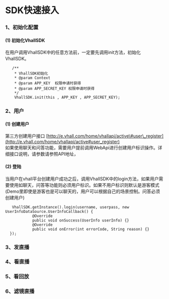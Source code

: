 # SDK快速接入

### 1、初始化配置

#### \(1\) 初始化VhallSDK

在用户调用VhallSDK中的任意方法前，一定要先调用init方法，初始化VhallSDK。

```
   /**
    * VhallSDK初始化
    * @param Context 
    * @param APP_KEY  权限申请时获得
    * @param APP_SECRET_KEY 权限申请时获得
    */
    VhallSDK.init(this , APP_KEY , APP_SECRET_KEY);
```

### 2、用户

#### \(1\) 创建用户

第三方创建用户接口 [http://e.vhall.com/home/vhallapi/active\#user\_register](http://e.vhall.com/home/vhallapi/active#user_register)  
如果使用聊天和问答功能，需要用户提前调用WebApi进行创建用户标识操作。详细接口说明，请参数请参照API地址，

#### \(2\) 登陆

当用户在vhall平台创建用户成功之后，调用VhallSDK中的login方法，如果用户需要使用如聊天，问答等功能则必须用户标识。如果不用户标识则默认是游客模式 \(Demo里即使是游客也是可以聊天的，用户可以根据自己的场景控制。问答必须创建用户\)
```
   VhallSDK.getInstance().login(username, userpass, new UserInfoDataSource.UserInfoCallback() {
            @Override
            public void onSuccess(UserInfo userInfo) {}
            @Override
            public void onError(int errorCode, String reason) {}
  });

```


### 3、发直播

### 4、看直播

### 5、看回放

### 6、滤镜直播



